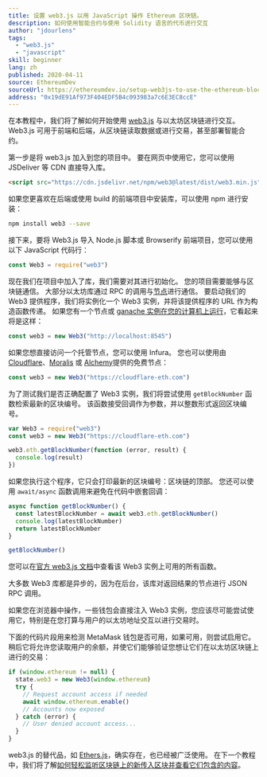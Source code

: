 ```yaml
---
title: 设置 web3.js 以用 JavaScript 操作 Ethereum 区块链。
description: 如何使用智能合约与使用 Solidity 语言的代币进行交互
author: "jdourlens"
tags:
  - "web3.js"
  - "javascript"
skill: beginner
lang: zh
published: 2020-04-11
source: EthereumDev
sourceUrl: https://ethereumdev.io/setup-web3js-to-use-the-ethereum-blockchain-in-javascript/
address: "0x19dE91Af973F404EDF5B4c093983a7c6E3EC8ccE"
---
```


在本教程中，我们将了解如何开始使用 [web3.js](https://web3js.readthedocs.io/) 与以太坊区块链进行交互。 Web3.js 可用于前端和后端，从区块链读取数据或进行交易，甚至部署智能合约。

第一步是将 web3.js 加入到您的项目中。 要在网页中使用它，您可以使用 JSDeliver 等 CDN 直接导入库。

```html
<script src="https://cdn.jsdelivr.net/npm/web3@latest/dist/web3.min.js"></script>
```

如果您更喜欢在后端或使用 build 的前端项目中安装库，可以使用 npm 进行安装：

```bash
npm install web3 --save
```

接下来，要将 Web3.js 导入 Node.js 脚本或 Browserify 前端项目，您可以使用以下 JavaScript 代码行：

```js
const Web3 = require("web3")
```

现在我们在项目中加入了库，我们需要对其进行初始化。 您的项目需要能够与区块链通信。 大部分以太坊库通过 RPC 的调用与[节点](/developers/docs/nodes-and-clients/)进行通信。 要启动我们的 Web3 提供程序，我们将实例化一个 Web3 实例，并将该提供程序的 URL 作为构造函数传递。 如果您有一个节点或 [ganache 实例在您的计算机上运行](https://ethereumdev.io/testing-your-smart-contract-with-existing-protocols-ganache-fork/)，它看起来将是这样：

```js
const web3 = new Web3("http://localhost:8545")
```

如果您想直接访问一个托管节点，您可以使用 Infura。 您也可以使用由 [Cloudflare](https://cloudflare-eth.com/)、[Moralis](https://moralis.io) 或 [Alchemy](https://alchemy.com/ethereum)提供的免费节点：

```js
const web3 = new Web3("https://cloudflare-eth.com")
```

为了测试我们是否正确配置了 Web3 实例，我们将尝试使用 `getBlockNumber` 函数检索最新的区块编号。 该函数接受回调作为参数，并以整数形式返回区块编号。

```js
var Web3 = require("web3")
const web3 = new Web3("https://cloudflare-eth.com")

web3.eth.getBlockNumber(function (error, result) {
  console.log(result)
})
```

如果您执行这个程序，它只会打印最新的区块编号：区块链的顶部。 您还可以使用 `await/async` 函数调用来避免在代码中嵌套回调：

```js
async function getBlockNumber() {
  const latestBlockNumber = await web3.eth.getBlockNumber()
  console.log(latestBlockNumber)
  return latestBlockNumber
}

getBlockNumber()
```

您可以在[官方 web3.js 文档](https://web3js.readthedocs.io/en/v1.2.6/web3-eth.html#)中查看该 Web3 实例上可用的所有函数。

大多数 Web3 库都是异步的，因为在后台，该库对返回结果的节点进行 JSON RPC 调用。

<Divider />

如果您在浏览器中操作，一些钱包会直接注入 Web3 实例，您应该尽可能尝试使用它，特别是在您打算与用户的以太坊地址交互以进行交易时。

下面的代码片段用来检测 MetaMask 钱包是否可用，如果可用，则尝试启用它。 稍后它将允许您读取用户的余额，并使它们能够验证您想让它们在以太坊区块链上进行的交易：

```js
if (window.ethereum != null) {
  state.web3 = new Web3(window.ethereum)
  try {
    // Request account access if needed
    await window.ethereum.enable()
    // Accounts now exposed
  } catch (error) {
    // User denied account access...
  }
}
```

web3.js 的替代品，如 [Ethers.js](https://docs.ethers.io/)，确实存在，也已经被广泛使用。 在下一个教程中，我们将了解[如何轻松监听区块链上的新传入区块并查看它们包含的内容](https://ethereumdev.io/listening-to-new-transactions-happening-on-the-blockchain/)。
